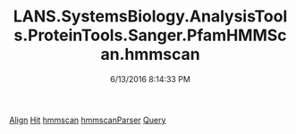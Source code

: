 ﻿---
title: LANS.SystemsBiology.AnalysisTools.ProteinTools.Sanger.PfamHMMScan.hmmscan
date: 6/13/2016 8:14:33 PM
---

[Align](T-LANS.SystemsBiology.AnalysisTools.ProteinTools.Sanger.PfamHMMScan.hmmscan.Align.html)
[Hit](T-LANS.SystemsBiology.AnalysisTools.ProteinTools.Sanger.PfamHMMScan.hmmscan.Hit.html)
[hmmscan](T-LANS.SystemsBiology.AnalysisTools.ProteinTools.Sanger.PfamHMMScan.hmmscan.hmmscan.html)
[hmmscanParser](T-LANS.SystemsBiology.AnalysisTools.ProteinTools.Sanger.PfamHMMScan.hmmscan.hmmscanParser.html)
[Query](T-LANS.SystemsBiology.AnalysisTools.ProteinTools.Sanger.PfamHMMScan.hmmscan.Query.html)
